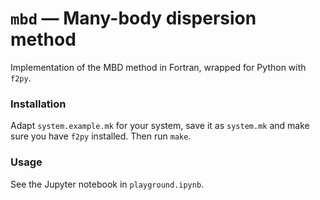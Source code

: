 # `mbd` — Many-body dispersion method

Implementation of the MBD method in Fortran, wrapped for Python with `f2py`.

### Installation

Adapt `system.example.mk` for your system, save it as `system.mk` and make sure you have `f2py` installed. Then run `make`.

### Usage

See the Jupyter notebook in `playground.ipynb`.
